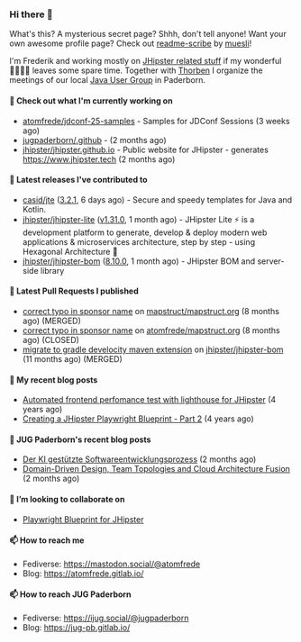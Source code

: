 ### Hi there 👋

What's this? A mysterious secret page? Shhh, don't tell anyone!
Want your own awesome profile page? Check out [readme-scribe](https://github.com/muesli/readme-scribe) by [muesli](https://github.com/muesli)!

I'm Frederik and working mostly on [JHipster related stuff](https://github.com/jhipster/) if my wonderful 👨‍👩‍👧‍👦 leaves some spare time.
Together with [Thorben](https://github.com/thjanssen) I organize the meetings of our local [Java User Group](https://github.com/jugpaderborn) in Paderborn.

#### 👷 Check out what I'm currently working on

- [atomfrede/jdconf-25-samples](https://github.com/atomfrede/jdconf-25-samples) - Samples for JDConf Sessions (3 weeks ago)
- [jugpaderborn/.github](https://github.com/jugpaderborn/.github) -  (2 months ago)
- [jhipster/jhipster.github.io](https://github.com/jhipster/jhipster.github.io) - Public website for JHipster - generates https://www.jhipster.tech (2 months ago)

#### 🔭 Latest releases I've contributed to

- [casid/jte](https://github.com/casid/jte) ([3.2.1](https://github.com/casid/jte/releases/tag/3.2.1), 6 days ago) - Secure and speedy templates for Java and Kotlin.
- [jhipster/jhipster-lite](https://github.com/jhipster/jhipster-lite) ([v1.31.0](https://github.com/jhipster/jhipster-lite/releases/tag/v1.31.0), 1 month ago) - JHipster Lite ⚡ is a development platform to generate, develop &amp; deploy modern web applications &amp; microservices architecture, step by step - using Hexagonal Architecture :gem:
- [jhipster/jhipster-bom](https://github.com/jhipster/jhipster-bom) ([8.10.0](https://github.com/jhipster/jhipster-bom/releases/tag/8.10.0), 1 month ago) - JHipster BOM and server-side library

#### 🔨 Latest Pull Requests I published

- [correct typo in sponsor name](https://github.com/mapstruct/mapstruct.org/pull/148) on [mapstruct/mapstruct.org](https://github.com/mapstruct/mapstruct.org) (8 months ago) (MERGED)
- [correct typo in sponsor name](https://github.com/atomfrede/mapstruct.org/pull/1) on [atomfrede/mapstruct.org](https://github.com/atomfrede/mapstruct.org) (8 months ago) (CLOSED)
- [migrate to gradle develocity maven extension](https://github.com/jhipster/jhipster-bom/pull/1587) on [jhipster/jhipster-bom](https://github.com/jhipster/jhipster-bom) (11 months ago) (MERGED)

#### 📜 My recent blog posts

- [Automated frontend perfomance test with lighthouse for JHipster](https://atomfrede.gitlab.io/2021/04/automated-frontend-perfomance-test-with-lighthouse-for-jhipster/) (4 years ago)
- [Creating a JHipster Playwright Blueprint - Part 2](https://atomfrede.gitlab.io/2021/03/creating-a-jhipster-playwright-blueprint-part-2/) (4 years ago)

#### 📜 JUG Paderborn's recent blog posts

- [Der KI gestützte Softwareentwicklungsprozess](https://jug-pb.gitlab.io/blog/2025/ki-in-der-softwareentwicklung.html) (2 months ago)
- [Domain-Driven Design, Team Topologies and Cloud Architecture Fusion](https://jug-pb.gitlab.io/blog/2025/ddd.html) (2 months ago)

#### 👯 I’m looking to collaborate on

- [Playwright Blueprint for JHipster](https://github.com/jhipster/generator-jhipster/issues/13755)

#### 📫 How to reach me

- Fediverse: https://mastodon.social/@atomfrede
- Blog: https://atomfrede.gitlab.io/

#### 📫 How to reach JUG Paderborn

- Fediverse: https://ijug.social/@jugpaderborn
- Blog: https://jug-pb.gitlab.io/
